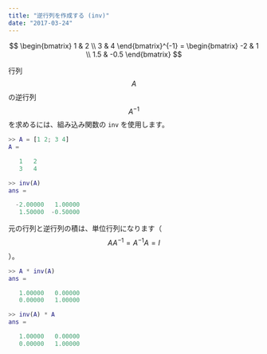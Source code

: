 ```yaml
---
title: "逆行列を作成する (inv)"
date: "2017-03-24"
---
```


$$
  \begin{bmatrix}
    1 & 2 \\
    3 & 4
  \end{bmatrix}^{-1} =
  \begin{bmatrix}
    -2 & 1 \\
    1.5 & -0.5
  \end{bmatrix}
$$

行列 $$A$$ の逆行列 $$A^{-1}$$ を求めるには、組み込み関数の `inv` を使用します。

~~~ matlab
>> A = [1 2; 3 4]
A =

   1   2
   3   4

>> inv(A)
ans =

  -2.00000   1.00000
   1.50000  -0.50000
~~~

元の行列と逆行列の積は、単位行列になります（$$AA^{-1} = A^{-1}A = I$$）。

~~~ matlab
>> A * inv(A)
ans =

   1.00000   0.00000
   0.00000   1.00000

>> inv(A) * A
ans =

   1.00000   0.00000
   0.00000   1.00000
~~~

